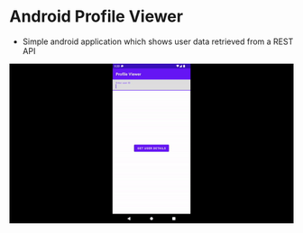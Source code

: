 # Android Profile Viewer
- Simple android application which shows user data retrieved from a REST API

![Demo](https://github.com/pasandevin/android-profile-viewer/blob/main/demo.gif)